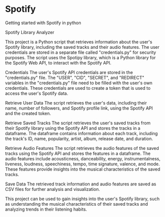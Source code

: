 # Spotify
Getting started with Spotify in python

Spotify Library Analyzer

This project is a Python script that retrieves information about the user's Spotify library, including the saved tracks and their audio features. The user credentials are stored in a separate file called "credentials.py" for security purposes. The script uses the Spotipy library, which is a Python library for the Spotify Web API, to interact with the Spotify API.

Credentials
The user's Spotify API credentials are stored in the "credentials.py" file. The "USER", "CID", "SECRET", and "REDIRECT" variables in the "credentials.py" file need to be filled with the user's own credentials. These credentials are used to create a token that is used to access the user's Spotify data.

Retrieve User Data
The script retrieves the user's data, including their name, number of followers, and Spotify profile link, using the Spotify API and the created token.

Retrieve Saved Tracks
The script retrieves the user's saved tracks from their Spotify library using the Spotify API and stores the tracks in a dataframe. The dataframe contains information about each track, including the track's ID, name, popularity, artist, album, release date, and duration.

Retrieve Audio Features
The script retrieves the audio features of the saved tracks using the Spotify API and stores the features in a dataframe. The audio features include acousticness, danceability, energy, instrumentalness, liveness, loudness, speechiness, tempo, time signature, valence, and mode. These features provide insights into the musical characteristics of the saved tracks.

Save Data
The retrieved track information and audio features are saved as CSV files for further analysis and visualization.


This project can be used to gain insights into the user's Spotify library, such as understanding the musical characteristics of their saved tracks and analyzing trends in their listening habits.
